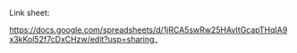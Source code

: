 Link sheet:

https://docs.google.com/spreadsheets/d/1jRCA5swRw25HAvItGcapTHqIA9x3kKol52f7cDxCHzw/edit?usp=sharing_
